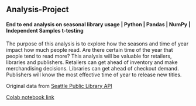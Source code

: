 ## Analysis-Project
#### End to end analysis on seasonal library usage | Python | Pandas | NumPy | Independent Samples t-testing

The purpose of this analysis is to explore how the seasons and time of year impact how much people read. Are there certain time of the year that people tend to read more? This analysis will be valuable for retailers, libraries and publishers. Retailers can get ahead of inventory and make merchandising decisions. Libraries can get ahead of checkout demand. Publishers will know the most effective time of year to release new titles.

Original data from [Seattle Public Library API](https://data.seattle.gov/Community/Checkouts-by-Title/tmmm-ytt6)


[Colab notebook link](https://colab.research.google.com/drive/1sVHUFEHd5LxlVxD1xaU4JQDyLjRHA5or)
